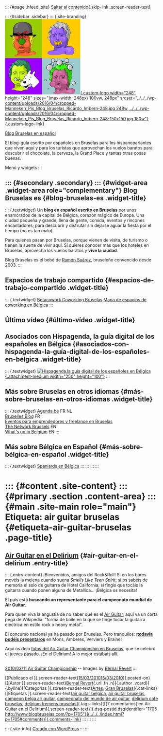 ::: {#page .hfeed .site}
[Saltar al contenido](index.html#content){.skip-link
.screen-reader-text}

::: {#sidebar .sidebar}
::: {.site-branding}
[![](../../../wp-content/uploads/2016/04/cropped-Manneken_Pis_Blog_Bruselas_Ricardo_Imbern-248.jpg){.custom-logo
width="248" height="248" sizes="(max-width: 248px) 100vw, 248px"
srcset="../../../wp-content/uploads/2016/04/cropped-Manneken_Pis_Blog_Bruselas_Ricardo_Imbern-248.jpg 248w, ../../../wp-content/uploads/2016/04/cropped-Manneken_Pis_Blog_Bruselas_Ricardo_Imbern-248-150x150.jpg 150w"}](../../../index.html){.custom-logo-link}

[Blog Bruselas en español](../../../index.html)

El blog-guía escrito por españoles en Bruselas para los hispanoparlantes
que viven aquí y para los turistas que aprovechan los vuelos baratos
para descubrir el chocolate, la cerveza, la Grand Place y tantas otras
cosas buenas.

Menú y widgets
:::

::: {#secondary .secondary}
::: {#widget-area .widget-area role="complementary"}
Blog Bruselas es {#blog-bruselas-es .widget-title}
----------------

::: {.textwidget}
Un **blog en español escrito en Bruselas** por unos enamorados de la
capital de Bélgica, corazón mágico de Europa. Una ciudad pequeña y
grande, llena de gente, comida, eventos y rincones encantadores; para
descubrir y disfrutar sin dejarse aguar la fiesta por el tiempo (no es
tan malo).

Para quienes pasan por Bruselas, porque vienen de visita, de turismo o
tienen la suerte de vivir aquí. Sí quieres conocer más que los hoteles
en Bruselas, aprovecha los vuelos baratos y **vive la ciudad**.

Blog Bruselas es el bebé de [Ramón Suárez](http://www.ramonsuarez.com),
bruseleño convencido desde 2003.
:::

Espacios de trabajo compartido {#espacios-de-trabajo-compartido .widget-title}
------------------------------

::: {.textwidget}
[Betacowork Coworking Bruselas](http://www.betacowork.com) [Mapa de
espacios de coworking en Bélgica](http://coworkingbelgium.com)
:::

Último vídeo {#último-vídeo .widget-title}
------------

Asociados con Hispagenda, la guía digital de los españoles en Bélgica {#asociados-con-hispagenda-la-guía-digital-de-los-españoles-en-bélgica .widget-title}
---------------------------------------------------------------------

::: {.textwidget}
[![Hispagenda,la guía digital de los españoles en
Bélgica](../../../wp-content/uploads/2010/04/Hispagenda-250px.gif "Hispagenda, la guía digital de los españoles en Bélgica"){.attachment-medium
width="250" height="100"}](http://www.hispagenda.com)
:::

Más sobre Bruselas en otros idiomas {#más-sobre-bruselas-en-otros-idiomas .widget-title}
-----------------------------------

::: {.textwidget}
[Agenda.be](http://www.agenda.be) FR NL\
[Bruxelles Blog](http://www.bxlblog.be/) FR\
[Eventos para emprendedores y freelance en
Bruselas](http://www.betacowork.com/events/)\
[The Network
Brussels](http://groups.yahoo.com/group/TheNetworkBrussels/) EN\
[What\'s up in Belgium](http://www.whatsupin.be/) EN
:::

Más sobre Bélgica en Español {#más-sobre-bélgica-en-español .widget-title}
----------------------------

::: {.textwidget}
[Spaniards en Bélgica](http://www.spaniards.es/paises/belgica)
:::
:::
:::
:::

::: {#content .site-content}
::: {#primary .section .content-area}
::: {#main .site-main role="main"}
Etiqueta: air guitar bruselas {#etiqueta-air-guitar-bruselas .page-title}
=============================

[Air Guitar en el Delirium](../../../index.html?p=1705) {#air-guitar-en-el-delirium .entry-title}
-------------------------------------------------------

::: {.entry-content}
¡Bienvenidos, amigos del Rock&Roll! Si en los bares movéis la melena
cuando suena *Smells Like Teen Spirit*; si os sabéis de memoria el solo
de guitarra de Hotel California; si fingís que tocáis la guitarra cuando
ponen alguna de Metallica... ¡Bélgica os necesita!

El país está **buscando un representante para el campeonato mundial de
Air Guitar**.

Para quien viva la angustia de no saber qué es el [Air
Guitar](http://en.wikipedia.org/wiki/Air_guitar), aquí va un corta pega
de Wikipedia: "forma de baile en la que se finge tocar la guitarra
eléctrica en estilo rock o heavy metal".

El concurso nacional ya ha pasado por Bruselas. Pero tranquilos:
¡**[todavía podéis
presentaros](http://www.airguitarbelgium.com/fr/championnat-2010/)** en
Mons, Amberes, Verviers y Braine!

Aquí os dejo [fotos del Air Guitar Championship en
Bruselas](http://www.photoshelter.com/c/bernalrevert/gallery/2010-03-11-Air-Guitar-Championship/G00004pZrJbUkwOQ/ "Photos Air Guitar Belgium - Brussels round"),
que se celebró el jueves pasado. ¡En el Delirium! A lo mejor estábais
allí.

\
[2010/03/11 Air Guitar
Championship](http://www.photoshelter.com/c/bernalrevert/gallery/2010-03-11-Air-Guitar-Championship/G00004pZrJbUkwOQ)
-- Images by [Bernal Revert](http://www.photoshelter.com/c/bernalrevert)
:::

[[Publicado el
]{.screen-reader-text}[15/03/201015/03/2010](../../../index.html?p=1705)]{.posted-on}[[[Autor
]{.screen-reader-text}[Bernal
Revert](../../../index.html?author=30){.url .fn .n}]{.author
.vcard}]{.byline}[[Categorías
]{.screen-reader-text}[Artes](../../category/artes/index.html), [Gran
Bruselas](../../category/gran-bruselas/index.html)]{.cat-links}[[Etiquetas
]{.screen-reader-text}[air guitar
belgica](../air-guitar-belgica/index.html), [air guitar
bruselas](index.html), [campeon belga air
guitar](../campeon-belga-air-guitar/index.html), [campeonato del mundo
de air guitar](../campeonato-del-mundo-de-air-guitar/index.html),
[delirium cafe bruselas](../delirium-cafe-bruselas/index.html),
[delirium tremens
bruselas](../delirium-tremens-bruselas/index.html)]{.tags-links}[[[7
comentarios[ en Air Guitar en el
Delirium]{.screen-reader-text}]{.dsq-postid
dsqidentifier="1705 http://www.blogbruselas.com/?p=1705"}](../../../index.html?p=1705#comments)]{.comments-link}
:::
:::
:::

::: {.site-info}
[Creado con WordPress](https://es.wordpress.org/)
:::
:::
